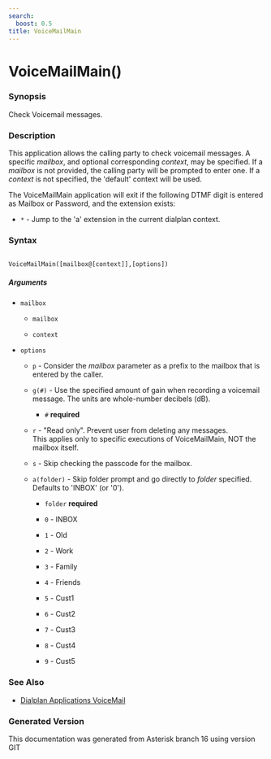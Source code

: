 ```yaml
---
search:
  boost: 0.5
title: VoiceMailMain
---
```


# VoiceMailMain()

### Synopsis

Check Voicemail messages.

### Description

This application allows the calling party to check voicemail messages. A specific _mailbox_, and optional corresponding _context_, may be specified. If a _mailbox_ is not provided, the calling party will be prompted to enter one. If a _context_ is not specified, the 'default' context will be used.<br>

The VoiceMailMain application will exit if the following DTMF digit is entered as Mailbox or Password, and the extension exists:<br>


* `*` - Jump to the 'a' extension in the current dialplan context.<br>

### Syntax


```

VoiceMailMain([mailbox@[context]],[options])
```
##### Arguments


* `mailbox`

    * `mailbox`

    * `context`

* `options`

    * `p` - Consider the _mailbox_ parameter as a prefix to the mailbox that is entered by the caller.<br>


    * `g(#)` - Use the specified amount of gain when recording a voicemail message. The units are whole-number decibels (dB).<br>

        * `#` **required**


    * `r` - "Read only". Prevent user from deleting any messages.<br>
This applies only to specific executions of VoiceMailMain, NOT the mailbox itself.<br>


    * `s` - Skip checking the passcode for the mailbox.<br>


    * `a(folder)` - Skip folder prompt and go directly to _folder_ specified. Defaults to 'INBOX' (or '0').<br>

        * `folder` **required**

        * `0` - INBOX<br>

        * `1` - Old<br>

        * `2` - Work<br>

        * `3` - Family<br>

        * `4` - Friends<br>

        * `5` - Cust1<br>

        * `6` - Cust2<br>

        * `7` - Cust3<br>

        * `8` - Cust4<br>

        * `9` - Cust5<br>


### See Also

* [Dialplan Applications VoiceMail](/Asterisk_16_Documentation/API_Documentation/Dialplan_Applications/VoiceMail)


### Generated Version

This documentation was generated from Asterisk branch 16 using version GIT 